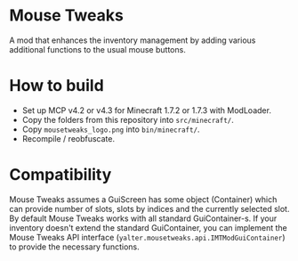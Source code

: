 # Mouse Tweaks
A mod that enhances the inventory management by adding various additional functions to the usual mouse buttons.

# How to build
- Set up MCP v4.2 or v4.3 for Minecraft 1.7.2 or 1.7.3 with ModLoader.
- Copy the folders from this repository into `src/minecraft/`.
- Copy `mousetweaks_logo.png` into `bin/minecraft/`.
- Recompile / reobfuscate.

# Compatibility
Mouse Tweaks assumes a GuiScreen has some object (Container) which can provide number of slots, slots by indices and the currently selected slot. By default Mouse Tweaks works with all standard GuiContainer-s. If your inventory doesn't extend the standard GuiContainer, you can implement the Mouse Tweaks API interface (`yalter.mousetweaks.api.IMTModGuiContainer`) to provide the necessary functions.
